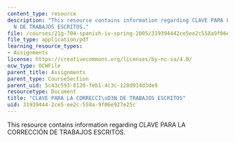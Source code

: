 ```yaml
---
content_type: resource
description: "This resource contains information regarding CLAVE PARA LA CORRECCI\xD3\
  N DE TRABAJOS ESCRITOS."
file: /courses/21g-704-spanish-iv-spring-2005/319394442ce5ee2c558a9f06e927e25c_MIT21G_704S05_clave_correc.pdf
file_type: application/pdf
learning_resource_types:
- Assignments
license: https://creativecommons.org/licenses/by-nc-sa/4.0/
ocw_type: OCWFile
parent_title: Assignments
parent_type: CourseSection
parent_uid: 5c43c593-8120-feb1-4c3c-128d914d3de9
resourcetype: Document
title: "CLAVE PARA LA CORRECCI\xD3N DE TRABAJOS ESCRITOS"
uid: 31939444-2ce5-ee2c-558a-9f06e927e25c
---
```

This resource contains information regarding CLAVE PARA LA CORRECCIÓN DE TRABAJOS ESCRITOS.